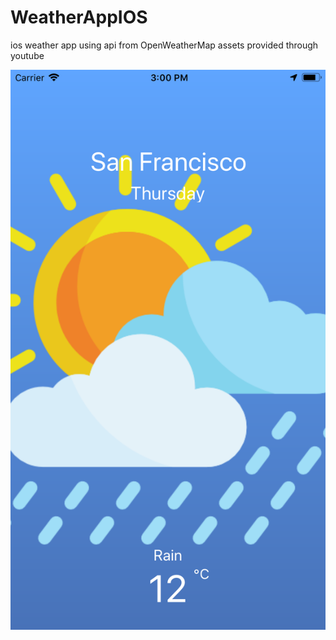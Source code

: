 # WeatherAppIOS
ios weather app using api from OpenWeatherMap 
assets provided through youtube

![image](https://github.com/sabrisonmez54/WeatherAppIOS/blob/master/screenShots/screenWeather.png)
